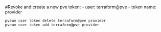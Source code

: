 



#Revoke and create a new pve token:
    - user: terraform@pve
    - token name: provider

```
pveum user token delete terraform@pve provider
pveum user token add terraform@pve provider

```
